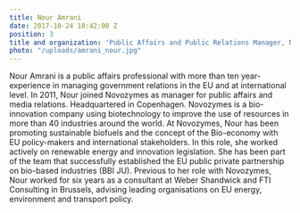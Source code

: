 ```yaml
---
title: Nour Amrani
date: 2017-10-24 18:42:00 Z
position: 3
title and organization: 'Public Affairs and Public Relations Manager, Novozymes '
photo: "/uploads/amrani_nour.jpg"
---
```


Nour Amrani is a public affairs professional with more than ten year-experience in managing government relations in the EU and at international level. In 2011, Nour joined Novozymes as manager for public affairs and media relations. Headquartered in Copenhagen. Novozymes is a bio-innovation company using biotechnology to improve the use of resources in more than 40 industries around the world. At Novozymes, Nour has been promoting sustainable biofuels and the concept of the Bio-economy with EU policy-makers and international stakeholders. In this role, she worked actively on renewable energy and innovation legislation. She has been part of the team that successfully established the EU public private partnership on bio-based industries (BBI JU). Previous to her role with Novozymes, Nour worked for six years as a consultant at Weber Shandwick and FTI Consulting in Brussels, advising leading organisations on EU energy, environment and transport policy.